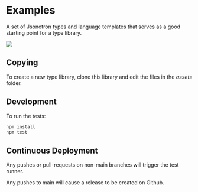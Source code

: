 # Examples

A set of Jsonotron types and language templates that serves as a good starting point for a type library.

![](https://github.com/karlhulme/jsonotron/workflows/CD/badge.svg)


## Copying

To create a new type library, clone this library and edit the files in the *assets* folder.


## Development

To run the tests:

```bash
npm install
npm test
```


## Continuous Deployment

Any pushes or pull-requests on non-main branches will trigger the test runner.

Any pushes to main will cause a release to be created on Github.
